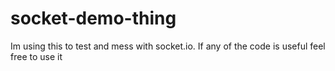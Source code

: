 # socket-demo-thing

Im using this to test and mess with socket.io. If any of the code is useful feel free to use it